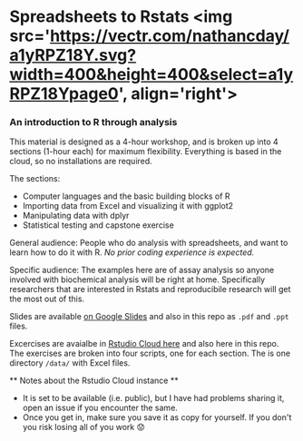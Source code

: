# Spreadsheets to Rstats <img src='https://vectr.com/nathancday/a1yRPZ18Y.svg?width=400&height=400&select=a1yRPZ18Ypage0', align='right'>
### An introduction to R through analysis

This material is designed as a 4-hour workshop, and is broken up into 4 sections (1-hour each) for maximum flexibility. Everything is based in the cloud, so no installations are required.

The sections:

* Computer languages and the basic building blocks of R
* Importing data from Excel and visualizing it with ggplot2
* Manipulating data with dplyr
* Statistical testing and capstone exercise

General audience: People who do analysis with spreadsheets, and want to learn how to do it with R. *No prior coding experience is expected.*

Specific audience: The examples here are of assay analysis so anyone involved with biochemical analysis will be right at home. Specifically researchers that are interested in Rstats and reproducibile research will get the most out of this.

Slides are available [on Google Slides](https://docs.google.com/presentation/d/1q2Ij3xv5mhheB0WPhZ6tpPJKMrIzkduz_tVtwpg4Sws/edit?usp=sharing) and also in this repo as `.pdf` and `.ppt` files.

Excercises are avaialbe in [Rstudio Cloud here](https://rstudio.cloud/project/411105) and also here in this repo. The exercises are broken into four scripts, one for each section. The is one directory `/data/` with Excel files.

** Notes about the Rstudio Cloud instance **
* It is set to be available (i.e. public), but I have had problems sharing it, open an issue if you encounter the same.
* Once you get in, make sure you save it as copy for yourself. If you don't you risk losing all of you work 😟
